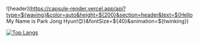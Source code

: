 ![header](https://capsule-render.vercel.app/api?type=${waving}&color=auto&height=${200}&section=header&text=${Hello My Name is Park Jong Hyun!😊}&fontSize=${40}&animation=${twinking})

﻿[![Top Langs](https://github-readme-stats.vercel.app/api/top-langs/?username=JongHyun070105&langs_count=10&layout=compact&theme=dark)](https://github.com/JongHyun070105/JongHyun070105)﻿


